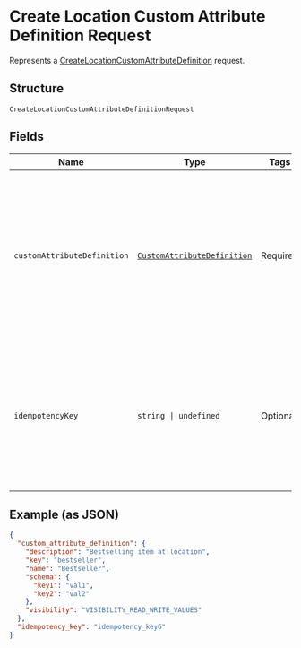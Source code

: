 <!-- Optimized: 2025-10-06 -->
<!-- RPM: 1.6.2.1.1.6.2.1_create-location-custom-attribute-definition-request_20251006 -->
<!-- Session: E2E RPM DNA Application -->
<!-- AOM: RND (Reggie & Dro) -->
<!-- COI: TECHNOLOGY -->
<!-- RPM: HIGH -->
<!-- ACTION: BUILD -->


# Create Location Custom Attribute Definition Request

Represents a [CreateLocationCustomAttributeDefinition](../../doc/api/location-custom-attributes.md#create-location-custom-attribute-definition) request.

## Structure

`CreateLocationCustomAttributeDefinitionRequest`

## Fields

| Name | Type | Tags | Description |
|  --- | --- | --- | --- |
| `customAttributeDefinition` | [`CustomAttributeDefinition`](../../doc/models/custom-attribute-definition.md) | Required | Represents a definition for custom attribute values. A custom attribute definition<br>specifies the key, visibility, schema, and other properties for a custom attribute. |
| `idempotencyKey` | `string \| undefined` | Optional | A unique identifier for this request, used to ensure idempotency. For more information,<br>see [Idempotency](https://developer.squareup.com/docs/build-basics/common-api-patterns/idempotency).<br>**Constraints**: *Maximum Length*: `45` |

## Example (as JSON)

```json
{
  "custom_attribute_definition": {
    "description": "Bestselling item at location",
    "key": "bestseller",
    "name": "Bestseller",
    "schema": {
      "key1": "val1",
      "key2": "val2"
    },
    "visibility": "VISIBILITY_READ_WRITE_VALUES"
  },
  "idempotency_key": "idempotency_key6"
}
```
